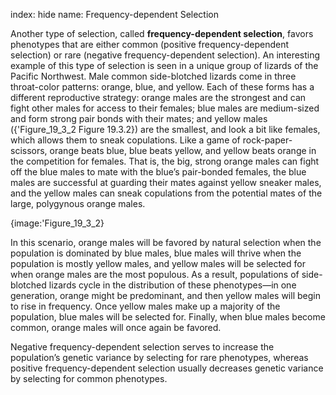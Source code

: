 index: hide
name: Frequency-dependent Selection

Another type of selection, called  **frequency-dependent selection**, favors phenotypes that are either common (positive frequency-dependent selection) or rare (negative frequency-dependent selection). An interesting example of this type of selection is seen in a unique group of lizards of the Pacific Northwest. Male common side-blotched lizards come in three throat-color patterns: orange, blue, and yellow. Each of these forms has a different reproductive strategy: orange males are the strongest and can fight other males for access to their females; blue males are medium-sized and form strong pair bonds with their mates; and yellow males ({'Figure_19_3_2 Figure 19.3.2}) are the smallest, and look a bit like females, which allows them to sneak copulations. Like a game of rock-paper-scissors, orange beats blue, blue beats yellow, and yellow beats orange in the competition for females. That is, the big, strong orange males can fight off the blue males to mate with the blue’s pair-bonded females, the blue males are successful at guarding their mates against yellow sneaker males, and the yellow males can sneak copulations from the potential mates of the large, polygynous orange males.


{image:'Figure_19_3_2}
        

In this scenario, orange males will be favored by natural selection when the population is dominated by blue males, blue males will thrive when the population is mostly yellow males, and yellow males will be selected for when orange males are the most populous. As a result, populations of side-blotched lizards cycle in the distribution of these phenotypes—in one generation, orange might be predominant, and then yellow males will begin to rise in frequency. Once yellow males make up a majority of the population, blue males will be selected for. Finally, when blue males become common, orange males will once again be favored.

Negative frequency-dependent selection serves to increase the population’s genetic variance by selecting for rare phenotypes, whereas positive frequency-dependent selection usually decreases genetic variance by selecting for common phenotypes.
